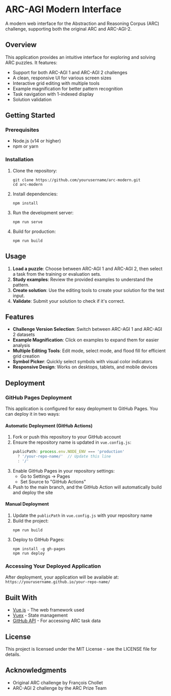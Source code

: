 # ARC-AGI Modern Interface

A modern web interface for the Abstraction and Reasoning Corpus (ARC) challenge, supporting both the original ARC and ARC-AGI-2.

## Overview

This application provides an intuitive interface for exploring and solving ARC puzzles. It features:

- Support for both ARC-AGI 1 and ARC-AGI 2 challenges
- A clean, responsive UI for various screen sizes
- Interactive grid editing with multiple tools
- Example magnification for better pattern recognition
- Task navigation with 1-indexed display
- Solution validation

## Getting Started

### Prerequisites

- Node.js (v14 or higher)
- npm or yarn

### Installation

1. Clone the repository:
   ```
   git clone https://github.com/yourusername/arc-modern.git
   cd arc-modern
   ```

2. Install dependencies:
   ```
   npm install
   ```

3. Run the development server:
   ```
   npm run serve
   ```

4. Build for production:
   ```
   npm run build
   ```

## Usage

1. **Load a puzzle**: Choose between ARC-AGI 1 and ARC-AGI 2, then select a task from the training or evaluation sets.
2. **Study examples**: Review the provided examples to understand the pattern.
3. **Create solution**: Use the editing tools to create your solution for the test input.
4. **Validate**: Submit your solution to check if it's correct.

## Features

- **Challenge Version Selection**: Switch between ARC-AGI 1 and ARC-AGI 2 datasets
- **Example Magnification**: Click on examples to expand them for easier analysis
- **Multiple Editing Tools**: Edit mode, select mode, and flood fill for efficient grid creation
- **Symbol Picker**: Quickly select symbols with visual color indicators
- **Responsive Design**: Works on desktops, tablets, and mobile devices

## Deployment

### GitHub Pages Deployment

This application is configured for easy deployment to GitHub Pages. You can deploy it in two ways:

#### Automatic Deployment (GitHub Actions)

1. Fork or push this repository to your GitHub account
2. Ensure the repository name is updated in `vue.config.js`:
   ```js
   publicPath: process.env.NODE_ENV === 'production'
     ? '/your-repo-name/'  // Update this line
     : '/'
   ```
3. Enable GitHub Pages in your repository settings:
   - Go to Settings → Pages
   - Set Source to "GitHub Actions"
4. Push to the main branch, and the GitHub Action will automatically build and deploy the site

#### Manual Deployment

1. Update the `publicPath` in `vue.config.js` with your repository name
2. Build the project:
   ```
   npm run build
   ```
3. Deploy to GitHub Pages:
   ```
   npm install -g gh-pages
   npm run deploy
   ```

### Accessing Your Deployed Application

After deployment, your application will be available at:
`https://yourusername.github.io/your-repo-name/`

## Built With

- [Vue.js](https://vuejs.org/) - The web framework used
- [Vuex](https://vuex.vuejs.org/) - State management
- [GitHub API](https://docs.github.com/en/rest) - For accessing ARC task data

## License

This project is licensed under the MIT License - see the LICENSE file for details.

## Acknowledgments

- Original ARC challenge by François Chollet
- ARC-AGI 2 challenge by the ARC Prize Team 
